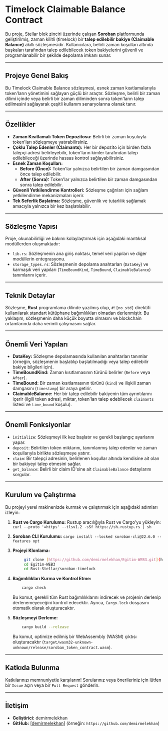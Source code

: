 # Timelock Claimable Balance Contract

Bu proje, Stellar blok zinciri üzerinde çalışan **Soroban** platformunda geliştirilmiş, zaman kilitli (timelock) bir **talep edilebilir bakiye (Claimable Balance)** akıllı sözleşmesidir. Kullanıcılara, belirli zaman koşulları altında başkaları tarafından talep edilebilecek token bakiyelerini güvenli ve programlanabilir bir şekilde depolama imkanı sunar.

---

## Projeye Genel Bakış

Bu Timelock Claimable Balance sözleşmesi, esnek zaman kısıtlamalarıyla token'ların yönetimini sağlayan güçlü bir araçtır. Sözleşme, belirli bir zaman dilimi içinde veya belirli bir zaman diliminden sonra token'ların talep edilmesini sağlayarak çeşitli kullanım senaryolarına olanak tanır.

---

## Özellikler

- **Zaman Kısıtlamalı Token Depozitosu:** Belirli bir zaman koşuluyla token'ları sözleşmeye yatırabilirsiniz.
- **Çoklu Talep Edenler (Claimants):** Her bir depozito için birden fazla talepçi adresi belirleyebilir, token'ların kimler tarafından talep edilebileceği üzerinde hassas kontrol sağlayabilirsiniz.
- **Esnek Zaman Koşulları:**
  - **Before (Önce):** Token'lar yalnızca belirtilen bir zaman damgasından önce talep edilebilir.
  - **After (Sonra):** Token'lar yalnızca belirtilen bir zaman damgasından sonra talep edilebilir.
- **Güvenli Yetkilendirme Kontrolleri:** Sözleşme çağrıları için sağlam yetkilendirme mekanizmaları içerir.
- **Tek Seferlik Başlatma:** Sözleşme, güvenlik ve tutarlılık sağlamak amacıyla yalnızca bir kez başlatılabilir.

---

## Sözleşme Yapısı

Proje, okunabilirliği ve bakımı kolaylaştırmak için aşağıdaki mantıksal modüllerden oluşmaktadır:

- `lib.rs`: Sözleşmenin ana giriş noktası, temel veri yapıları ve diğer modüllerin entegrasyonu.
- `storage_types.rs`: Sözleşmenin depolama anahtarları (`DataKey`) ve karmaşık veri yapıları (`TimeBoundKind`, `TimeBound`, `ClaimableBalance`) tanımlarını içerir.

---

## Teknik Detaylar

Sözleşme, **Rust** programlama dilinde yazılmış olup, `#![no_std]` direktifi kullanılarak standart kütüphane bağımlılıkları olmadan derlenmiştir. Bu yaklaşım, sözleşmenin daha küçük boyutta olmasını ve blockchain ortamlarında daha verimli çalışmasını sağlar.

---

## Önemli Veri Yapıları

- **DataKey:** Sözleşme depolamasında kullanılan anahtarları tanımlar (örneğin, sözleşmenin başlatılıp başlatılmadığı veya talep edilebilir bakiye bilgileri için).
- **TimeBoundKind:** Zaman kısıtlamasının türünü belirler (`Before` veya `After`).
- **TimeBound:** Bir zaman kısıtlamasının türünü (`kind`) ve ilişkili zaman damgasını (`timestamp`) bir araya getirir.
- **ClaimableBalance:** Her bir talep edilebilir bakiyenin tüm ayrıntılarını içerir (ilgili token adresi, miktar, token'ları talep edebilecek `claimants` listesi ve `time_bound` koşulu).

---

## Önemli Fonksiyonlar

- `initialize`: Sözleşmeyi ilk kez başlatır ve gerekli başlangıç ayarlarını yapar.
- `deposit`: Belirtilen token miktarını, tanımlanmış talep edenler ve zaman koşullarıyla birlikte sözleşmeye yatırır.
- `claim`: Bir talepçi adresinin, belirlenen koşullar altında kendisine ait olan bir bakiyeyi talep etmesini sağlar.
- `get_balance`: Belirli bir claim ID'sine ait `ClaimableBalance` detaylarını sorgular.

---

## Kurulum ve Çalıştırma

Bu projeyi yerel makinenizde kurmak ve çalıştırmak için aşağıdaki adımları izleyin:

1.  **Rust ve Cargo Kurulumu:**
    Rustup aracılığıyla Rust ve Cargo'yu yükleyin: `curl --proto '=https' --tlsv1.2 -sSf https://sh.rustup.rs | sh`
2.  **Soroban CLI Kurulumu:**
    `cargo install --locked soroban-cli@22.6.0 --features opt` 
3.  **Projeyi Klonlama:**
    ```bash
         git clone [https://github.com/demirmelekhan/Egitim-WEB3.git](https://github.com/demirmelekhan/Egitim-WEB3.git) 
         cd Egitim-WEB3
         cd Rust-Stellar/soroban-timelock
    ```
4.  **Bağımlılıkları Kurma ve Kontrol Etme:**
    ```bash
        cargo check
    ```
    Bu komut, gerekli tüm Rust bağımlılıklarını indirecek ve projenin derlenip derlenemeyeceğini kontrol edecektir. Ayrıca, `Cargo.lock` dosyasını otomatik olarak oluşturacaktır.

5.  **Sözleşmeyi Derleme:**
    ```bash
        cargo build --release
    ```
    Bu komut, optimize edilmiş bir WebAssembly (WASM) çıktısı oluşturacaktır (`target/wasm32-unknown-unknown/release/soroban_token_contract.wasm`).

---

## Katkıda Bulunma

Katkılarınızı memnuniyetle karşılarım! Sorularınız veya önerileriniz için lütfen bir `Issue` açın veya bir `Pull Request` gönderin.

---

## İletişim

* **Geliştirici:** demirmelekhan
* **GitHub:** [[demirmelekhan](https://github.com/demirmelekhan)] (örneğin: `https://github.com/demirmelekhan`)